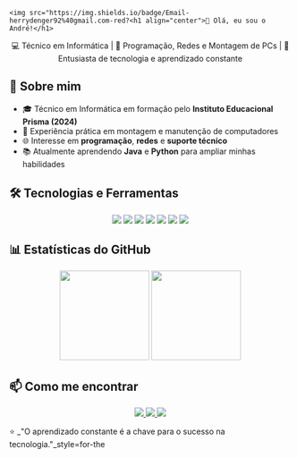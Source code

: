     <img src="https://img.shields.io/badge/Email-herrydenger92%40gmail.com-red?<h1 align="center">👋 Olá, eu sou o André!</h1>

<p align="center">
💻 Técnico em Informática | 📌 Programação, Redes e Montagem de PCs | 🚀 Entusiasta de tecnologia e aprendizado constante
</p>


## 📖 Sobre mim
- 🎓 Técnico em Informática em formação pelo **Instituto Educacional Prisma (2024)**
- 🔧 Experiência prática em montagem e manutenção de computadores
- 🌐 Interesse em **programação**, **redes** e **suporte técnico**
- 📚 Atualmente aprendendo **Java** e **Python** para ampliar minhas habilidades


## 🛠️ Tecnologias e Ferramentas
<p align="center">
  <img src="https://img.shields.io/badge/HTML5-E34F26?style=for-the-badge&logo=html5&logoColor=white" />
  <img src="https://img.shields.io/badge/CSS3-1572B6?style=for-the-badge&logo=css3&logoColor=white" />
  <img src="https://img.shields.io/badge/Java-007396?style=for-the-badge&logo=java&logoColor=white" />
  <img src="https://img.shields.io/badge/Python-3776AB?style=for-the-badge&logo=python&logoColor=white" />
  <img src="https://img.shields.io/badge/Linux-FCC624?style=for-the-badge&logo=linux&logoColor=black" />
  <img src="https://img.shields.io/badge/Windows-0078D6?style=for-the-badge&logo=windows&logoColor=white" />
  <img src="https://img.shields.io/badge/Git-F05032?style=for-the-badge&logo=git&logoColor=white" />
</p>


## 📊 Estatísticas do GitHub
<p align="center">
  <img height="160em" src="https://github-readme-stats.vercel.app/api?username=AndreNorte7&show_icons=true&theme=tokyonight&count_private=true" />
  <img height="160em" src="https://github-readme-stats.vercel.app/api/top-langs/?username=AndreNorte7&layout=compact&theme=tokyonight" />
</p>


## 📫 Como me encontrar
<p align="center">
  <a href="mailto:herrydenger92@gmail.com">
    <img src="https://img.shields.io/badge/Email-herrydenger92%40gmail.com-red?style=for-the-badge&logo=gmail&logoColor=white" />
  </a>
  <a href="https://linkedin.com">
    <img src="https://img.shields.io/badge/LinkedIn-Perfil-blue?style=for-the-badge&logo=linkedin&logoColor=white" />
  </a>
  <a href="https://github.com/AndreNorte7">
    <img src="https://img.shields.io/badge/GitHub-AndreNorte7-black?style=for-the-badge&logo=github&logoColor=white" />
  </a>
</p>


⭐ _"O aprendizado constante é a chave para o sucesso na tecnologia."_style=for-the
